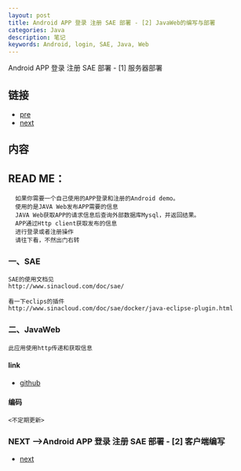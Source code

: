 ```yaml
---
layout: post
title: Android APP 登录 注册 SAE 部署 - [2] JavaWeb的编写与部署
categories: Java
description: 笔记
keywords: Android, login, SAE, Java, Web
---
```


Android APP 登录 注册 SAE 部署 - [1] 服务器部署

## 链接
* [pre](https://tsbxmw.github.io/2016/08/05/Android-app_test_1/)
* [next](https://tsbxmw.github.io/2016/08/05/Android-app_test_3/)

##  内容

## READ ME：    
      如果你需要一个自己使用的APP登录和注册的Android demo。
      使用的是JAVA Web发布APP需要的信息
      JAVA Web获取APP的请求信息后查询外部数据库Mysql，并返回结果。
      APP通过Http client获取发布的信息
      进行登录或者注册操作
      请往下看，不然出门右转
    
###  一、SAE

    SAE的使用文档见
    http://www.sinacloud.com/doc/sae/
    
    看一下eclips的插件
    http://www.sinacloud.com/doc/sae/docker/java-eclipse-plugin.html
    
###  二、JavaWeb

    此应用使用http传递和获取信息
    
#### link

* [github](https://github.com/tsbxmw/xxx1_server_web)

#### 编码

    <不定期更新>

### NEXT -->Android APP 登录 注册 SAE 部署 - [2] 客户端编写
* [next](https://tsbxmw.github.io/2016/08/05/Android-app_test_2/)
